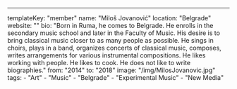 ---
  templateKey: "member"
  name: "Miloš Jovanović"
  location: "Belgrade"
  website: ""
  bio: "Born in Ruma, he comes to Belgrade. He enrolls in the secondary music school and later in the Faculty of Music. His desire is to bring classical music closer to as many people as possible. He sings in choirs, plays in a band, organizes concerts of classical music, composes, writes arrangements for various instrumental compositions. He likes working with people. He likes to cook. He does not like to write biographies."
  from: "2014"
  to: "2018"
  image: "/img/MilosJovanovic.jpg"
  tags: 
    - "Art"
    - "Music"
    - "Belgrade"
    - "Experimental Music"
    - "New Media"
